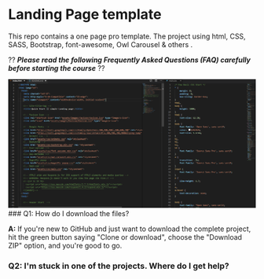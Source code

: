 # Landing Page template

This repo contains a one page pro template. The project using html, CSS, SASS, Bootstrap, font-awesome, Owl Carousel & others .

?? ***Please read the following Frequently Asked Questions (FAQ) carefully before starting the course*** ??

<img src="preview.png" alt="Image Animation">
### Q1: How do I download the files?

**A:** If you're new to GitHub and just want to download the complete project, hit the green button saying "Clone or download", choose the "Download ZIP" option, and you're good to go.

### Q2: I'm stuck in one of the projects. Where do I get help?
